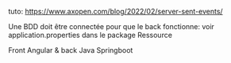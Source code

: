 tuto: https://www.axopen.com/blog/2022/02/server-sent-events/

Une BDD doit être connectée pour que le back fonctionne: voir application.properties dans le package Ressource

Front Angular & back Java Springboot
